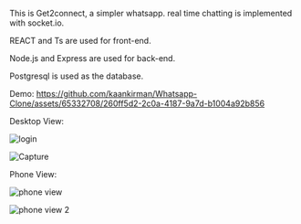 This is Get2connect, a simpler whatsapp. real time chatting is implemented with socket.io.

REACT and Ts are used for front-end.

Node.js and Express are used for back-end.

Postgresql is used as the database.

Demo:
https://github.com/kaankirman/Whatsapp-Clone/assets/65332708/260ff5d2-2c0a-4187-9a7d-b1004a92b856

Desktop View:

![login](https://github.com/kaankirman/Whatsapp-Clone/assets/65332708/6b61408a-ee93-4f28-aa4a-5ab557f8d61b)

![Capture](https://github.com/kaankirman/Whatsapp-Clone/assets/65332708/0dfb5e5a-9cb4-4a1f-b43c-3010dacb340f)

Phone View:

![phone view](https://github.com/kaankirman/Whatsapp-Clone/assets/65332708/4ae9a2ab-6748-4e55-a08e-41c36f3e4c6e)

![phone view 2](https://github.com/kaankirman/Whatsapp-Clone/assets/65332708/886a6bfe-56cf-4909-9fb1-a7d933a27ded)
